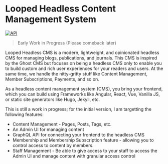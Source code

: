 # Looped Headless Content Management System

[![API](https://github.com/looped-dev/cms/actions/workflows/api.yml/badge.svg)](https://github.com/looped-dev/cms/actions/workflows/api.yml)

> Early Work in Progress (Please comeback later)

Looped Headless CMS is a modern, lightweight, and opinionated headless CMS for
managing blogs, publications, and journals. This CMS is inspired by the Ghost
CMS but focuses on being a headless CMS only to enable you to build custom and
rich user
experiences for your readers and users. At the same time, we handle the
nitty-gritty stuff like Content Management, Member Subscriptions, Payments, and
so on.

As a headless content management system (CMS), you bring your frontend, which
you can build using Frameworks like Angular, React, Vue, Vanilla JS, or static
site generators like Hugo, Jekyll, etc.

This is still a work in progress; for the initial version, I am targetting the
following features:

- Content Management - Pages, Posts, Tags, etc.
- An Admin UI for managing content
- GraphQL API for connecting your frontend to the headless CMS
- Membership and Membership Subscription feature - allowing you to control access to content by members.
- Staff Management - Be able to give access to your staff to access the Admin UI and manage content with granular access control
